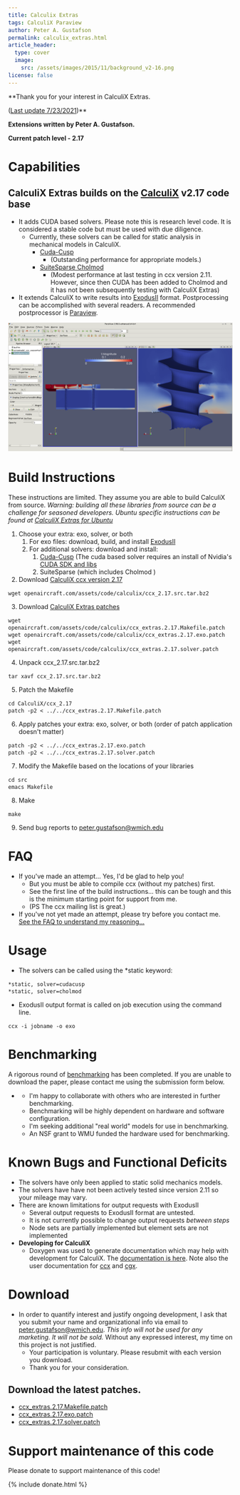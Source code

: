 ```yaml
---
title: Calculix Extras
tags: CalculiX Paraview
author: Peter A. Gustafson
permalink: calculix_extras.html
article_header:
  type: cover
  image: 
    src: /assets/images/2015/11/background_v2-16.png
license: false
---
```


**Thank you for your interest in CalculiX Extras.

([Last update 7/23/2021](http://ccx.openaircraft.com/ccx_extras_changelog.txt))** 

**Extensions written by Peter A. Gustafson.**

**Current patch level - 2.17**

# Capabilities

## CalculiX Extras builds on the [CalculiX](http://www.calculix.de/) v2.17 code base

-   It adds CUDA based solvers. Please note this is research level code.
    It is considered a stable code but must be used with due diligence.
    -   Currently, these solvers can be called for static analysis in
        mechanical models in CalculiX.
        -   [Cuda-Cusp](https://github.com/cusplibrary/cusplibrary)
            -   (Outstanding performance for appropriate models.)
        -   [SuiteSparse Cholmod](https://people.engr.tamu.edu/davis/suitesparse.html)
            -   (Modest performance at last testing in ccx version
                2.11. However, since then CUDA has been added to
                Cholmod and it has not been subsequently testing with
                CalculiX Extras)
-   It extends CalculiX to write results into
    [ExodusII](https://gsjaardema.github.io/seacas/) format.
    Postprocessing can be accomplished with several readers. A
    recommended postprocessor is [Paraview](http://www.paraview.org/).

![ccx_exodusII](/assets/images/2016/01/ccx_exodusII.png)

# Build Instructions

These instructions are limited. They assume you are able to build
CalculiX from source. *Warning: building all these libraries from source
can be a challenge for seasoned developers. Ubuntu specific instructions
can be found at [CalculiX Extras for Ubuntu](CalculiX_Extras_Ubuntu.html)*

1.  Choose your extra: exo, solver, or both
    1.  For exo files: download, build, and install
        [ExodusII](http://sourceforge.net/projects/exodusii/)
    2.  For additional solvers: download and install:
        1.  [Cuda-Cusp](http://cusplibrary.github.com) (The cuda based
            solver requires an install of Nvidia's [CUDA SDK and
            libs](https://developer.nvidia.com/cuda-downloads)
        2.  SuiteSparse (which includes Cholmod )
2.  Download [CalculiX ccx version 2.17](/assets/code/calculix/ccx_2.17.src.tar.bz2)
```console
wget openaircraft.com/assets/code/calculix/ccx_2.17.src.tar.bz2
```
3.  Download [CalculiX Extras patches](#Download)
```console
wget openaircraft.com/assets/code/calculix/ccx_extras.2.17.Makefile.patch
wget openaircraft.com/assets/code/calculix/ccx_extras.2.17.exo.patch
wget openaircraft.com/assets/code/calculix/ccx_extras.2.17.solver.patch
```
4.  Unpack ccx_2.17.src.tar.bz2
```console
tar xavf ccx_2.17.src.tar.bz2
```
5.  Patch the Makefile
```console
cd CalculiX/ccx_2.17
patch -p2 < ../../ccx_extras.2.17.Makefile.patch
```
6.  Apply patches your extra: exo, solver, or both (order of patch
    application doesn't matter)
```console
patch -p2 < ../../ccx_extras.2.17.exo.patch
patch -p2 < ../../ccx_extras.2.17.solver.patch
```
7.  Modify the Makefile based on the locations of your libraries
```console
cd src
emacs Makefile
```
8.  Make
```console
make
```
9.  Send bug reports to peter.gustafson@wmich.edu

# FAQ

-   If you've made an attempt... Yes, I'd be glad to help you!
	-   But you must be able to compile ccx (without my patches)
		first.
	-   See the first line of the build instructions... this can be
		tough and this is the minimum starting point for support from
		me.
	-   (PS The ccx mailing list is great.)
-   If you've not yet made an attempt, please try before you contact
    me. [See the FAQ to understand my reasoning...](/FAQ.html)

# Usage

-   The solvers can be called using the *static keyword:
```console
*static, solver=cudacusp
*static, solver=cholmod
```
-   ExodusII output format is called on job execution using the command
    line.
```console
ccx -i jobname -o exo
```

# Benchmarking

A rigorous round of
[benchmarking](http://arc.aiaa.org/doi/pdf/10.2514/6.2014-0346) has
been completed. If you are unable to download the paper, please
contact me using the submission form below.

-   -   I'm happy to collaborate with others who are interested in
        further benchmarking.
    -   Benchmarking will be highly dependent on hardware and software
        configuration.
    -   I'm seeking additional "real world" models for use in
        benchmarking.
    -   An NSF grant to WMU funded the hardware used for benchmarking.

# Known Bugs and Functional Deficits

-   The solvers have only been applied to static solid mechanics models.
-   The solvers have have not been actively tested since version 2.11 so
    your mileage may vary.
-   There are known limitations for output requests with ExodusII
    -   Several output requests to ExodusII format are untested.
    -   It is not currently possible to change output requests *between
        steps*
    -   Node sets are partially implemented but element sets are not
        implemented
-   **Developing for CalculiX**
    -   Doxygen was used to generate documentation which may help with
        development for CalculiX. The [documentation is
        here](http://doxygen.openaircraft.com/ccx-doxygen/index.html).
        Note also the user documentation for
        [ccx](http://ccx.openaircraft.com/ccx-doc/ccx_2.17/doc/ccx/index.html)
        and
        [cgx](http://ccx.openaircraft.com/ccx-doc/cgx_2.17/doc/cgx/index.html).

# Download

-   In order to quantify interest and justify ongoing development, I
	ask that you submit your name and organizational info via email to
	peter.gustafson@wmich.edu. *This info will not be used for any
	marketing. It will not be sold.* Without any expressed interest,
	my time on this project is not justified.
	-   Your participation is voluntary. Please resubmit with each version
		you download.
	-   Thank you for your consideration.

## Download the latest patches.

-   [ccx_extras.2.17.Makefile.patch](/assets/code/calculix/ccx_extras.2.17.Makefile.patch)
-   [ccx_extras.2.17.exo.patch](/assets/code/calculix/ccx_extras.2.17.exo.patch)
-   [ccx_extras.2.17.solver.patch](/assets/code/calculix/ccx_extras.2.17.solver.patch)

# Support maintenance of this code

Please donate to support maintenance of this code!

{% include donate.html %}
